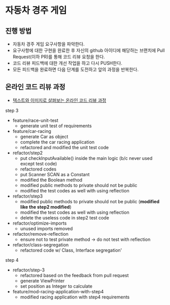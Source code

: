 # 자동차 경주 게임
## 진행 방법
* 자동차 경주 게임 요구사항을 파악한다.
* 요구사항에 대한 구현을 완료한 후 자신의 github 아이디에 해당하는 브랜치에 Pull Request(이하 PR)를 통해 코드 리뷰 요청을 한다.
* 코드 리뷰 피드백에 대한 개선 작업을 하고 다시 PUSH한다.
* 모든 피드백을 완료하면 다음 단계를 도전하고 앞의 과정을 반복한다.

## 온라인 코드 리뷰 과정
* [텍스트와 이미지로 살펴보는 온라인 코드 리뷰 과정](https://github.com/next-step/nextstep-docs/tree/master/codereview)

step 3
* feature/race-unit-test
  * generate unit test of requirements
* feature/car-racing
  * generate Car as object
  * complete the car racing application
  * refactored and modified the unit test code
* refactor/step2
  * put checkInputAvailable() inside the main logic (b/c never used except test code)
  * refactored codes
  * put Scanner SCAN as a Constant
  * modified the Boolean method
  * modified public methods to private should not be public
  * modified the test codes as well with using reflection
* refactor/step3
  * modified public methods to private should not be public (**modified like the step2 modified**)
  * modified the test codes as well with using reflection
  * delete the useless code in step2 test code
* refactor/optimize-imports
  * unused imports removed
* refactor/remove-reflection
  * ensure not to test private method -> do not test with reflection
* refactor/class-segregation
  * refactored code w/ Class, Interface segregation'

step 4
* refactor/step-3
  * refactored based on the feedback from pull request
  * generate ViewPrinter
  * set position as Integer to calculate
* feature/mod-racing-application-with-step4
  * modified racing application with step4 requirements